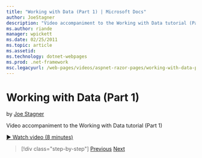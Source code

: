 ```yaml
---
title: "Working with Data (Part 1) | Microsoft Docs"
author: JoeStagner
description: "Video accompaniment to the Working with Data tutorial (Part 1)"
ms.author: riande
manager: wpickett
ms.date: 02/25/2011
ms.topic: article
ms.assetid: 
ms.technology: dotnet-webpages
ms.prod: .net-framework
msc.legacyurl: /web-pages/videos/aspnet-razor-pages/working-with-data-part-1
---
```

Working with Data (Part 1)
====================
by [Joe Stagner](https://github.com/JoeStagner)

Video accompaniment to the Working with Data tutorial (Part 1)

[&#9654; Watch video (8 minutes)](https://channel9.msdn.com/Blogs/ASP-NET-Site-Videos/working-with-data-part-1)

>[!div class="step-by-step"] [Previous](working-with-forms-part-2.md) [Next](working-with-data-part-2.md)